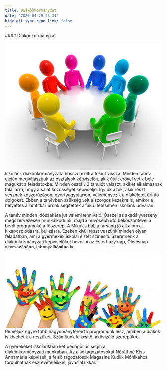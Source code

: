 ```yaml
---
title: Diákönkormányzat
date: '2020-04-29 23:31'
hide_git_sync_repo_link: false
---
```


<div markdown="1" class="centered-text">
#### Diákönkormányzat

![](dok01.jpg?cropResize=200,200&classes=left)Iskolánk diákönkormányzata hosszú múltra tekint vissza. Minden tanév elején megválasztjuk az osztályok képviselőit, akik újult erővel vetik bele magukat a feladatokba. Minden osztály 2 tanulót választ, akiket alkalmasnak talál arra, hogy a saját közösségét képviselje. Így ők azok, akik részt vesznek koszorúzáson, gyertyagyújtáson, véleményezik a diákéletet érintő dolgokat. Ebben a tanévben szükség volt a szorgos kezekre is, amikor a helyettes államtitkár úrnak segítettek a fák ültetésében iskolánk udvarán.

A tanév minden időszakára jut valami tennivaló. Ősszel az akadályverseny megszervezésén munkálkodunk, majd a hűvösebb idő beköszöntével a benti programoké a főszerep. A Mikulás bál, a farsang jó alkalom a kikapcsolódásra, bulizásra. Ezeken kívül részt veszünk minden olyan feladatban, ami a gyermekek iskolai életét színesíti. Szeretnénk a diákönkormányzati képviselőket bevonni az Esterházy nap, Ölelésnap szervezésébe, lebonyolításába is.

![](dok02.jpg?cropResize=200,200&classes=right)Reméljük egyre több hagyományteremtő programunk lesz, amiben a diákok is kivehetik a részüket. Számítunk lelkesítő, aktivizáló szerepükre. 

A gyerekeket iskolánkban két pedagógus segíti a diákönkormányzati munkában. Az alsó tagozatosokat Néráthné Kiss Annamária képviseli, a felső tagozatosok Magasiné Kudlik Mónikához fordulhatnak észrevételeikkel, javaslataikkal.
</div>